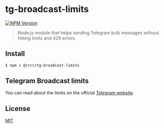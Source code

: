 # tg-broadcast-limits
[![NPM Version][npm-image]][npm-url]
>Node.js module that helps sending Telegram bulk messages without hitting limits and 429 errors.

## Install
```bash
$ npm i @crcr/tg-broadcast-limits
```

## Telegram Broadcast limits
You can read about the limits on the official [Telegram website](https://core.telegram.org/bots/faq#broadcasting-to-users).

## License
[MIT](LICENSE)

[npm-image]: https://img.shields.io/npm/v/@crcr/tg-broadcast-limits?style=flat-square
[npm-url]: https://www.npmjs.com/package/@crcr/tg-broadcast-limits